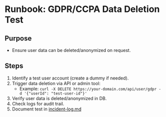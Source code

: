 # Runbook: GDPR/CCPA Data Deletion Test

## Purpose
- Ensure user data can be deleted/anonymized on request.

## Steps
1. Identify a test user account (create a dummy if needed).
2. Trigger data deletion via API or admin tool:
   - Example: `curl -X DELETE https://your-domain.com/api/user/gdpr -d '{"userId": "test-user-id"}'`
3. Verify user data is deleted/anonymized in DB.
4. Check logs for audit trail.
5. Document test in [incident-log.md](../incident-log.md)

